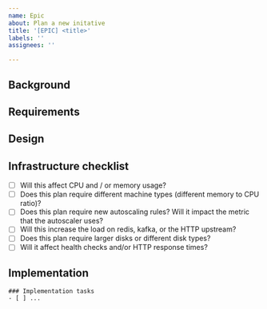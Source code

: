 ```yaml
---
name: Epic
about: Plan a new initative
title: '[EPIC] <title>'
labels: ''
assignees: ''

---
```


## Background

<!--
Add context and motivation here.
-->

## Requirements

<!--
What is the desired outcome of this initiative? What are the hard technical requirements.
Add measurable success criteria here.
-->

## Design

<!--
Describe how you want to meet the requirements above.
-->

## Infrastructure checklist

<!--
Be sure to assess the infrastructure impact of your initiative early on, such that
the required work can be planned in advance.
-->

- [ ] Will this affect CPU and / or memory usage?
- [ ] Does this plan require different machine types (different memory to CPU ratio)?
- [ ] Does this plan require new autoscaling rules? Will it impact the metric that the autoscaler uses?
- [ ] Will this increase the load on redis, kafka, or the HTTP upstream?
- [ ] Does this plan require larger disks or different disk types?
- [ ] Will it affect health checks and/or HTTP response times?

## Implementation

<!--
Once the planning is done, list implementation tasks here.
-->

```[tasklist]
### Implementation tasks
- [ ] ...

